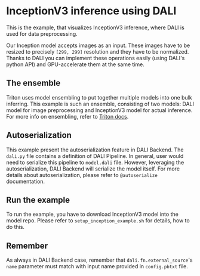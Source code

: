 # InceptionV3 inference using DALI

This is the example, that visualizes InceptionV3 inference, where DALI
is used for data preprocessing.

Our Inception model accepts images as an input. These images have to be
resized to precisely `[299, 299]` resolution and they have to be normalized.
Thanks to DALI you can implement these operations easily (using DALI's python API)
and GPU-accelerate them at the same time.

## The ensemble

Triton uses model ensembling to put together multiple models into one
bulk inferring. This example is such an ensemble, consisting of two
models: DALI model for image preprocessing and InceptionV3 model for
actual inference.  For more info on ensembling, refer to [Triton
docs](https://github.com/triton-inference-server/server/blob/master/docs/architecture.md#ensemble-models).

## Autoserialization

This example present the autoserialization feature in DALI Backend. The `dali.py` file contains a definition of DALI Pipeline. In general, user would need to serialize this pipeline to `model.dali` file. However, leveraging the autoserialization, DALI Backend will serialize the model itself. For more details about autoserialization, please refer to `@autoserialize` documentation.

## Run the example

To run the example, you have to download InceptionV3 model into the model repo. Please refer to `setup_inception_example.sh` for details, how to do this.

## Remember

As always in DALI Backend case, remember that `dali.fn.external_source`'s `name` parameter must match
with input name provided in `config.pbtxt` file.
